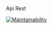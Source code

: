  Api Rest
 
[![Maintainability](https://api.codeclimate.com/v1/badges/b3d667df83c32150f425/maintainability)](https://codeclimate.com/github/allefsousa/ApiRest-SpringBoot/maintainability)

